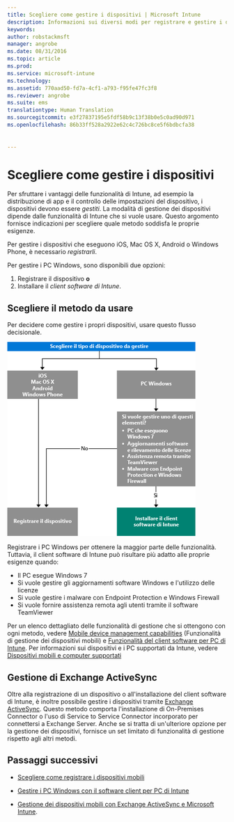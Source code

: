 ```yaml
---
title: Scegliere come gestire i dispositivi | Microsoft Intune
description: Informazioni sui diversi modi per registrare e gestire i dispositivi.
keywords: 
author: robstackmsft
manager: angrobe
ms.date: 08/31/2016
ms.topic: article
ms.prod: 
ms.service: microsoft-intune
ms.technology: 
ms.assetid: 770aad50-fd7a-4cf1-a793-f95fe47fc3f8
ms.reviewer: angrobe
ms.suite: ems
translationtype: Human Translation
ms.sourcegitcommit: e3f27837195e5fdf58b9c13f38b0e5c0ad90d971
ms.openlocfilehash: 86b33ff528a2922e62c4c726bc8ce5f6bdbcfa38


---
```


# Scegliere come gestire i dispositivi

Per sfruttare i vantaggi delle funzionalità di Intune, ad esempio la distribuzione di app e il controllo delle impostazioni del dispositivo, i dispositivi devono essere *gestiti*. La modalità di gestione dei dispositivi dipende dalle funzionalità di Intune che si vuole usare.
Questo argomento fornisce indicazioni per scegliere quale metodo soddisfa le proprie esigenze.

Per gestire i dispositivi che eseguono iOS, Mac OS X, Android o Windows Phone, è necessario *registrarli*.

Per gestire i PC Windows, sono disponibili due opzioni:

1. Registrare il dispositivo **o**
2. Installare il *client software di Intune*.

## Scegliere il metodo da usare
Per decidere come gestire i propri dispositivi, usare questo flusso decisionale.

![Flusso decisionale per la scelta del metodo di gestione dei dispositivi.](./media/choose-manage-method.png)

Registrare i PC Windows per ottenere la maggior parte delle funzionalità. Tuttavia, il client software di Intune può risultare più adatto alle proprie esigenze quando:

- Il PC esegue Windows 7
- Si vuole gestire gli aggiornamenti software Windows e l'utilizzo delle licenze
- Si vuole gestire i malware con Endpoint Protection e Windows Firewall
- Si vuole fornire assistenza remota agli utenti tramite il software TeamViewer


Per un elenco dettagliato delle funzionalità di gestione che si ottengono con ogni metodo, vedere [Mobile device management capabilities](mobile-device-management-capabilities-in-microsoft-intune.md) (Funzionalità di gestione dei dispositivi mobili) e [Funzionalità del client software per PC di Intune](windows-pc-management-capabilities-in-microsoft-intune.md).
Per informazioni sui dispositivi e i PC supportati da Intune, vedere [Dispositivi mobili e computer supportati](/intune/get-started/supported-mobile-devices-and-computers)


## Gestione di Exchange ActiveSync
Oltre alla registrazione di un dispositivo o all'installazione del client software di Intune, è inoltre possibile gestire i dispositivi tramite [Exchange ActiveSync](/intune/deploy-use/mobile-device-management-with-exchange-activesync-and-microsoft-intune). Questo metodo comporta l'installazione di On-Premises Connector o l'uso di Service to Service Connector incorporato per connettersi a Exchange Server.
Anche se si tratta di un'ulteriore opzione per la gestione dei dispositivi, fornisce un set limitato di funzionalità di gestione rispetto agli altri metodi.


## Passaggi successivi

- [Scegliere come registrare i dispositivi mobili](/intune/get-started/choose-how-to-enroll-devices1)
- [Gestire i PC Windows con il software client per PC di Intune](/intune/deploy-use/manage-windows-pcs-with-microsoft-intune)



- [Gestione dei dispositivi mobili con Exchange ActiveSync e Microsoft Intune](/intune/deploy-use/mobile-device-management-with-exchange-activesync-and-microsoft-intune).




<!--HONumber=Aug16_HO5-->


